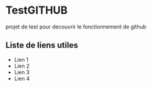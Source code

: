 # TestGITHUB
projet de test pour decouvrir le fonctionnement de github

## Liste de liens utiles

* Lien 1
* Lien 2		
* Lien 3
* Lien 4

